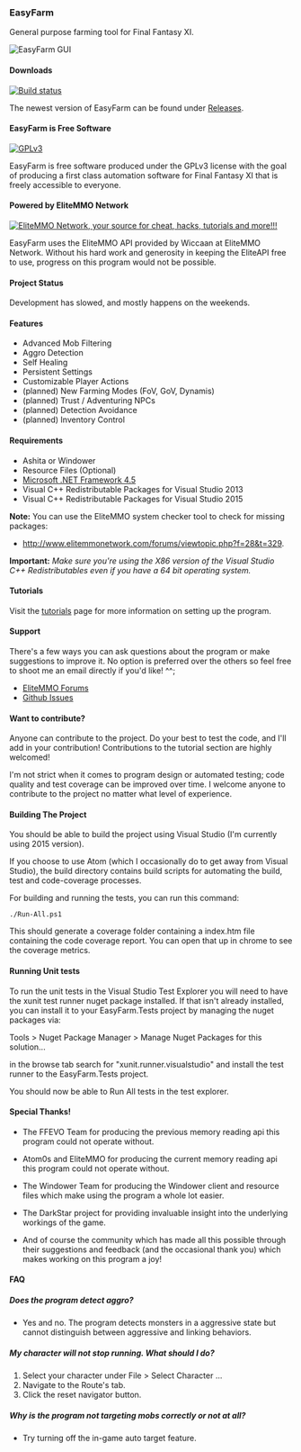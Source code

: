 ### EasyFarm
General purpose farming tool for Final Fantasy XI. 

![EasyFarm GUI](https://cloud.githubusercontent.com/assets/5349608/18617645/662f66d8-7da2-11e6-8039-af1f54a52dcb.png)

#### Downloads 
[![Build status](https://ci.appveyor.com/api/projects/status/6o73j4hrbk02xroq?svg=true)](https://ci.appveyor.com/project/Mykezero/easyfarm)

The newest version of EasyFarm can be found under [Releases](https://github.com/EasyFarm/EasyFarm/releases).

#### EasyFarm is Free Software
[![GPLv3](http://www.gnu.org/graphics/gplv3-127x51.png)](https://www.gnu.org/philosophy/free-sw.html)

EasyFarm is free software produced under the GPLv3 license with the goal of producing a first class automation software for Final Fantasy XI that is freely accessible to everyone. 

#### Powered by EliteMMO Network
[![EliteMMO Network, your source for cheat, hacks, tutorials and more!!!](http://www.elitemmonetwork.com/img/468_60_FFXI.gif)](http://www.elitemmonetwork.com)

EasyFarm uses the EliteMMO API provided by Wiccaan at EliteMMO Network. Without his hard work and generosity in keeping the EliteAPI free to use, progress on this program would not be possible. 

#### Project Status
Development has slowed, and mostly happens on the weekends.

#### Features
* Advanced Mob Filtering 
* Aggro Detection
* Self Healing
* Persistent Settings
* Customizable Player Actions
* (planned) New Farming Modes (FoV, GoV, Dynamis) 
* (planned) Trust / Adventuring NPCs
* (planned) Detection Avoidance
* (planned) Inventory Control 

#### Requirements
* Ashita or Windower
* Resource Files (Optional)
* [Microsoft .NET Framework 4.5](https://www.microsoft.com/en-US/Download/details.aspx?id=30653)
* Visual C++ Redistributable Packages for Visual Studio 2013  
* Visual C++ Redistributable Packages for Visual Studio 2015  

**Note:** You can use the EliteMMO system checker tool to check for missing packages:  
* http://www.elitemmonetwork.com/forums/viewtopic.php?f=28&t=329. 

**Important:** *Make sure you're using the X86 version of the Visual Studio C++ Redistributables even if you have a 64 bit operating system.*
    
#### Tutorials
Visit the [tutorials](https://github.com/EasyFarm/EasyFarm/wiki) page for more information on setting up the program. 

#### Support
There's a few ways you can ask questions about the program or make suggestions to improve it. No option is preferred over the others so feel free to shoot me an email directly if you'd like! ^^;
* [EliteMMO Forums](http://www.elitemmonetwork.com/forums/viewtopic.php?f=10&t=394&sid=8152260e9de28e6e0a8319cae7701bd0)
* [Github Issues](https://github.com/EasyFarm/EasyFarm/issues)

#### Want to contribute?
Anyone can contribute to the project. Do your best to test the code, and I'll add in your contribution! Contributions to the tutorial section are highly welcomed! 

I'm not strict when it comes to program design or automated testing; code quality and test coverage can be improved over time. I welcome anyone to contribute to the project no matter what level of experience.

#### Building The Project
You should be able to build the project using Visual Studio (I'm currently using 2015 version). 

If you choose to use Atom (which I occasionally do to get away from Visual Studio), the build directory contains build scripts for automating the build, test and code-coverage processes. 

For building and running the tests, you can run this command: 

`./Run-All.ps1`

This should generate a coverage folder containing a index.htm file containing the code coverage report. You can open that up in chrome to see the coverage metrics. 

#### Running Unit tests

To run the unit tests in the Visual Studio Test Explorer you will need to have the xunit test runner nuget package installed. If that isn't already installed, you can install it to your EasyFarm.Tests project by managing the nuget packages via:

Tools > Nuget Package Manager > Manage Nuget Packages for this solution...

in the browse tab search for "xunit.runner.visualstudio" and install the test runner to the EasyFarm.Tests project.

You should now be able to Run All tests in the test explorer.

#### Special Thanks!

* The FFEVO Team for producing the previous memory reading api this program could not operate without.

* Atom0s and EliteMMO for producing the current memory reading api this program could not operate without. 

* The Windower Team for producing the Windower client and resource files which make using the program a whole lot easier. 

* The DarkStar project for providing invaluable insight into the underlying workings of the game. 

* And of course the community which has made all this possible through their suggestions and feedback (and the occasional thank you) which makes working on this program a joy! 

#### FAQ

##### Does the program detect aggro?
* Yes and no. The program detects monsters in a aggressive state but cannot distinguish between aggressive and linking behaviors. 

##### My character will not stop running. What should I do?
1. Select your character under File > Select Character ...
1. Navigate to the Route's tab. 
2. Click the reset navigator button. 

##### Why is the program not targeting mobs correctly or not at all?
* Try turning off the in-game auto target feature.
